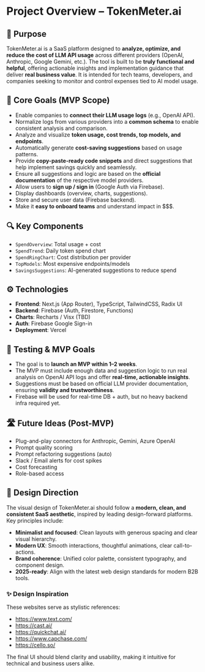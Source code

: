 # Project Overview – TokenMeter.ai

## 🧠 Purpose

TokenMeter.ai is a SaaS platform designed to **analyze, optimize, and reduce the cost of LLM API usage** across different providers (OpenAI, Anthropic, Google Gemini, etc.). The tool is built to be **truly functional and helpful**, offering actionable insights and implementation guidance that deliver **real business value**. It is intended for tech teams, developers, and companies seeking to monitor and control expenses tied to AI model usage.

## 🎯 Core Goals (MVP Scope)

- Enable companies to **connect their LLM usage logs** (e.g., OpenAI API).
- Normalize logs from various providers into a **common schema** to enable consistent analysis and comparison.
- Analyze and visualize **token usage, cost trends, top models, and endpoints**.
- Automatically generate **cost-saving suggestions** based on usage patterns.
- Provide **copy-paste-ready code snippets** and direct suggestions that help implement savings quickly and seamlessly.
- Ensure all suggestions and logic are based on the **official documentation** of the respective model providers.
- Allow users to **sign up / sign in** (Google Auth via Firebase).
- Display dashboards (overview, charts, suggestions).
- Store and secure user data (Firebase backend).
- Make it **easy to onboard teams** and understand impact in $$$.

## 🔍 Key Components

- `SpendOverview`: Total usage + cost
- `SpendTrend`: Daily token spend chart
- `SpendRingChart`: Cost distribution per provider
- `TopModels`: Most expensive endpoints/models
- `SavingsSuggestions`: AI-generated suggestions to reduce spend

## ⚙️ Technologies

- **Frontend**: Next.js (App Router), TypeScript, TailwindCSS, Radix UI
- **Backend**: Firebase (Auth, Firestore, Functions)
- **Charts**: Recharts / Visx (TBD)
- **Auth**: Firebase Google Sign-in
- **Deployment**: Vercel

## 🧪 Testing & MVP Goals

- The goal is to **launch an MVP within 1–2 weeks**.
- The MVP must include enough data and suggestion logic to run real analysis on OpenAI API logs and offer **real-time, actionable insights**.
- Suggestions must be based on official LLM provider documentation, ensuring **validity and trustworthiness**.
- Firebase will be used for real-time DB + auth, but no heavy backend infra required yet.

## 🛣️ Future Ideas (Post-MVP)

- Plug-and-play connectors for Anthropic, Gemini, Azure OpenAI
- Prompt quality scoring
- Prompt refactoring suggestions (auto)
- Slack / Email alerts for cost spikes
- Cost forecasting
- Role-based access


## 🎨 Design Direction

The visual design of TokenMeter.ai should follow a **modern, clean, and consistent SaaS aesthetic**, inspired by leading design-forward platforms. Key principles include:

- **Minimalist and focused**: Clean layouts with generous spacing and clear visual hierarchy.
- **Modern UX**: Smooth interactions, thoughtful animations, clear call-to-actions.
- **Brand coherence**: Unified color palette, consistent typography, and component design.
- **2025-ready**: Align with the latest web design standards for modern B2B tools.

### ✨ Design Inspiration

These websites serve as stylistic references:

- https://www.text.com/
- https://cast.ai/
- https://quickchat.ai/
- https://www.capchase.com/
- https://cello.so/

The final UI should blend clarity and usability, making it intuitive for technical and business users alike.